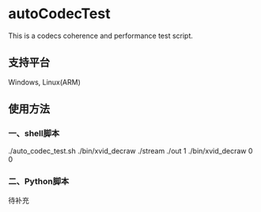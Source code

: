 # autoCodecTest
This is a codecs coherence and performance test script. 

## 支持平台
Windows, Linux(ARM)

## 使用方法

### 一、shell脚本
./auto_codec_test.sh ./bin/xvid_decraw ./stream  ./out 1 ./bin/xvid_decraw  0 0


### 二、Python脚本

待补充

